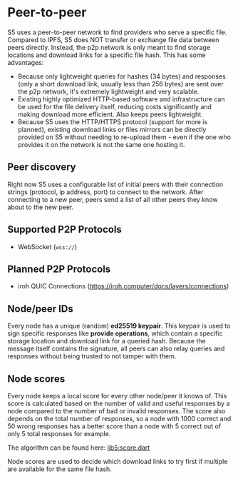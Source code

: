# Peer-to-peer

S5 uses a peer-to-peer network to find providers who serve a specific file. Compared to IPFS, S5 does NOT transfer or exchange file data between
peers directly. Instead, the p2p network is only meant to find storage locations and download links for a specific file hash. This has some advantages:

- Because only lightweight queries for hashes (34 bytes) and responses (only a short download link, usually less than 256 bytes) are sent over the p2p network, it's extremely lightweight and very scalable.
- Existing highly optimized HTTP-based software and infrastructure can be used for the file delivery itself, reducing costs significantly and making download more efficient. Also keeps peers lightweight.
- Because S5 uses the HTTP/HTTPS protocol (support for more is planned), existing download links or files mirrors can be directly provided on S5 without needing to re-upload them - even if the one who provides it on the network is not the same one hosting it.

## Peer discovery

Right now S5 uses a configurable list of initial peers with their connection strings (protocol, ip address, port) to connect to the network.
After connecting to a new peer, peers send a list of all other peers they know about to the new peer.

## Supported P2P Protocols

- WebSocket (`wss://`)

## Planned P2P Protocols

- iroh QUIC Connections (<https://iroh.computer/docs/layers/connections>)

## Node/peer IDs

Every node has a unique (random) **ed25519 keypair**. This keypair is used to sign specific responses like **provide operations**, which contain a specific storage location and download link for a queried hash.
Because the message itself contains the signature, all peers can also relay queries and responses without being trusted to not tamper with them.

## Node scores

Every node keeps a local score for every other node/peer it knows of. This score is calculated based on the number of valid and useful responses by a node compared to the number of bad or invalid responses.
The score also depends on the total number of responses, so a node with 1000 correct and 50 wrong responses has a better score than a node with 5 correct out of only 5 total responses for example.

The algorithm can be found here: [lib5:score.dart](https://github.com/s5-dev/lib5/blob/main/lib/src/util/score.dart)

Node scores are used to decide which download links to try first if multiple are available for the same file hash.